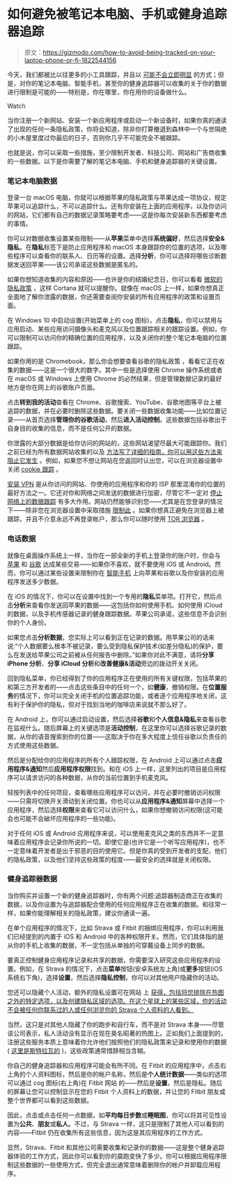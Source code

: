 # 如何避免被笔记本电脑、手机或健身追踪器追踪

> 原文：<https://gizmodo.com/how-to-avoid-being-tracked-on-your-laptop-phone-or-fi-1822544156>

今天，我们都被比以往更多的小工具跟踪，并且以 [可能不会立即明显](https://gizmodo.com/fitness-apps-anonymized-data-dump-accidentally-reveals-1822506098) 的方式；但是，对你的笔记本电脑、智能手机，甚至你的健身追踪器可以收集的关于你的数据进行限制是可能的——特别是，你在哪里，你在用你的设备做什么。

Watch

当你注册一个新网站、安装一个新应用程序或启动一个新设备时，如果你真的通读了出现的任何一条隐私政策，你将会知道，除非你打算撤退到森林中一个与世隔绝的小木屋里度过你最后的日子，否则你几乎不可能完全不被跟踪。

也就是说，你可以采取一些措施，至少限制开发者、科技公司、网站和广告商收集的一些数据。以下是你需要了解的笔记本电脑、手机和健身追踪器的关键设置。

### **笔记本电脑数据**

登录一台 macOS 电脑，你就可以根据苹果的隐私政策与苹果达成一项协议，规定苹果可以追踪什么，不可以追踪什么。还有你安装在上面的应用程序，以及你访问的网站，它们都有自己的数据记录策略要考虑——这是你每次安装新东西都要考虑的事情。

你可以对数据收集设置某些限制——从**苹果**菜单中选择**系统偏好**，然后选择**安全&隐私**。在**隐私**标签下是防止应用程序和 macOS 本身跟踪你的位置的选项，以及哪些程序可以查看你的联系人、日历等的设置。选择**分析**，你可以选择将哪些诊断数据发送回苹果——该公司承诺这些数据是匿名的。

如果你想知道收集的内容和原因——也许是你的结婚纪念日，你可以看看 [微软的隐私政策](https://privacy.microsoft.com/) ，这样 Cortana 就可以提醒你。就像在 macOS 上一样，如果你想真正全面地了解你泄露的数据，你还需要查阅你安装的所有应用程序的政策和设置页面。

在 Windows 10 中启动设置(开始菜单上的 cog 图标)，点击**隐私**，你可以禁用与应用启动、某些应用访问摄像头和麦克风以及位置跟踪相关的跟踪设置。例如，你可以限制可以访问你的精确位置的应用程序，以及关闭你的整个笔记本电脑的位置跟踪。

如果你用的是 Chromebook，那么你会想要查看谷歌的隐私政策 ，看看它正在收集的数据——这是一个很大的数字。其中一些是选择使用 Chrome 操作系统或者在 macOS 或 Windows 上使用 Chrome 的必然结果，但是管理数据记录的最好地方是你在网上的谷歌账户页面。

点击**转到我的活动**查看在 Chrome、谷歌搜索、YouTube、谷歌地图等平台上被追踪的数据，并在必要时删除这些数据。要关闭一些数据收集功能——比如位置记录——从首页选择**管理你的谷歌活动**，然后**进入活动控制**。这些数据包括谷歌出于自身目的收集的信息，而不是任何公开的数据。

你泄露的大部分数据是给你访问的网站的，这些网站渴望尽最大可能跟踪你。我们之前已经为所有数据网站收集的以及 [方法写了详细的指南，你可以用这些方法来阻止它发生](https://fieldguide.gizmodo.com/how-to-avoid-getting-tracked-as-you-browse-the-web-1821008719) 。例如，如果您不想让网站在您返回时认出您，可以在浏览器设置中关闭 [cookie 跟踪](https://fieldguide.gizmodo.com/the-complete-guide-to-cookies-and-all-the-scary-stuff-w-1794247382) 。

[安装 VPN](https://fieldguide.gizmodo.com/how-to-stay-safe-on-public-wifi-1779464400) 是从你访问的网站、你使用的应用程序和你的 ISP 那里混淆你的位置的最好方法之一。它还对你和网络之间发送的数据进行加密，尽管它不一定对 [停止网络上的数据跟踪](https://lifehacker.com/the-biggest-misconceptions-about-vpns-1794038237) 有多大作用。网站仍然能够识别您——尤其是在您登录的情况下——除非您在浏览器设置中采取措施 [限制此](https://fieldguide.gizmodo.com/how-to-avoid-getting-tracked-as-you-browse-the-web-1821008719) 。如果你想真正避免在浏览器上被跟踪，并且不介意永远不再登录帐户，那么你可以随时使用 [TOR 浏览器](https://fieldguide.gizmodo.com/how-to-browse-the-web-and-leave-no-trace-1795721220) 。

### **电话数据**

就像在桌面操作系统上一样，当你在一部全新的手机上登录你的账户时，你会与 [苹果](https://www.apple.com/privacy/) 和 [谷歌](https://www.google.com/policies/privacy/) 达成某些交易——如果你不喜欢，就不要使用 iOS 或 Android。然而，你可以通过某些设置来限制你在 [智能手机](https://fieldguide.gizmodo.com/why-every-smartphone-screen-looks-different-1820748943) 上向苹果和谷歌以及你安装的应用程序发送多少数据。

在 iOS 的情况下，你可以在设置中找到一个专用的**隐私**菜单项。打开它，然后点击**分析**来查看你发送回苹果的数据——这包括你如何使用手机、如何使用 iCloud 的数据，以及手机传感器记录的健身跟踪数据。苹果公司承诺，这些信息不会识别你的个人身份。

如果您点击**分析数据**，您实际上可以看到正在记录的数据。用苹果公司的话来说:“个人数据要么根本不被记录，要么受到隐私保护技术(如差分隐私)的保护，要么在发送给苹果公司之前被从任何报告中删除。”如果你对此不满意，请将**分享 iPhone 分析**、**分享 iCloud 分析**和**改善健康&活动**旁边的拨动开关关闭。

回到隐私菜单，你已经得到了你的应用程序正在使用的所有关键权限，包括苹果的和第三方开发者的——点击这些条目中的任何一个，如**健康**，撤销权限。在**位置服务**的情况下，你可以完全关闭手机的位置追踪功能，或者逐个应用程序地关闭，这有利于保护你的隐私，但对于找到当地的咖啡店来说就不那么好了。

在 Android 上，你可以通过启动设置，然后选择**谷歌**和**个人信息&隐私**来查看谷歌在监视什么。随后屏幕上的关键选项是**活动控制**，在这里你可以选择谷歌记录的数据，从你的语音搜索到你的位置——这取决于你在多大程度上信任谷歌以负责任的方式使用这些数据。

然后是分配给你的应用程序的所有个人跟踪权限，在 Android 上可以通过点击**应用程序&通知**然后**应用程序权限**找到。和在 iOS 上一样，这里列出的项目是应用程序可以请求访问的各种数据，从你的当前位置到手机麦克风。

轻按列表中的任何项目，查看哪些应用程序可以访问，并在必要时撤销访问权限——只需将切换开关滑动到关闭位置。你也可以从**应用程序&通知**屏幕中选择一个应用程序，然后选择**权限**来查看它可以访问什么，如果你想撤销访问权限(这可能会也可能不会破坏应用程序的一些功能)。

对于任何 iOS 或 Android 应用程序来说，可以使用麦克风之类的东西并不一定意味着应用程序会记录你所说的一切。即使它是(也许它是一个听写应用程序)，也不一定意味着开发者是出于邪恶的目的使用它。但是你真的受到开发者的支配，他们的隐私政策，以及他们坚持这些政策的程度——最安全的选择就是关闭权限。

### **健身追踪器数据**

当你购买并设置一个新的健身追踪器时，你有两个问题:追踪器制造商正在收集的数据，以及你设置为与追踪器配合使用的任何应用程序正在收集的数据。和往常一样，如果你能理解相关的隐私政策，建议你通读一遍。

在单个应用程序的情况下，比如 Strava 或 Fitbit 的捆绑应用程序，你可以利用我们已经提到的内置于 iOS 和 Android 中的各种权限开关。然而，它们具体指的是从你的手机上收集的数据，不一定包括从单独的可穿戴设备上同步的数据。

要真正控制健身应用程序记录和共享的数据，你需要深入研究这些应用程序的设置。例如，在 Strava 的情况下，点击**菜单**按钮(安卓系统左上角)或**更多**按钮(iOS 系统右下角)，选择**设置**，然后选择**隐私控制**，你可以对其他用户隐藏你的活动。

您还可以隐藏个人活动，额外的隐私设置可在网站 上 [获得，包括将您排除在热图之外的特定选项，以及创建隐私区域的选项。在这个星球上的某些区域，你的活动不会被任何你联系过的人或任何浏览你的 Strava 个人资料的人看到。](https://www.strava.com/settings/privacy)

当然，这只是对其他人隐藏了你的跑步和自行车，而不是对 Strava 本身——尽管该公司表示，私人活动没有显示在现在臭名昭著的热图上。正如我们上面提到的，注册这些服务本质上意味着你允许他们按照他们的隐私政策来记录和使用你的数据( [这里是斯特拉瓦的](https://www.strava.com/legal/privacy) )，这些政策通常措辞相当含糊。

你自己的健身追踪器和应用程序可能会有所不同。在 Fitbit 的应用程序中，点击右上角的个人资料图标，然后是你的帐户名称，然后是**个人统计数据**——类似的选项可以通过 cog 图标(右上角)在 Fitbit 网站 的——然后是**设置**，然后是隐私。随后的屏幕让您可以控制显示在您的 Fitbit 个人资料上的数据，并让您的 Fitbit 朋友或整个世界都可以看到这些数据。

因此，点击或点击任何一点数据，如**平均每日步数**或**睡眠图**，你可以将其可见性设置为**公共**、**朋友**或**私人**。不过，与 Strava 一样，这只是限制了其他人可以看到的内容——Fitbit 仍在收集所有这些信息，因为这是其应用程序的工作方式。

显然，Strava、Fitbit 和其他公司需要收集和记录你的数据——这是整个健身追踪器体验的工作方式，因此你可以看到你的晨跑变快了多少。你可以根据应用程序限制这些数据的一些使用方式，但完全退出通常意味着删除你的帐户并卸载应用程序。